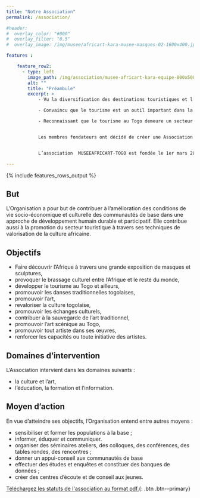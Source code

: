 ```yaml
---
title: "Notre Association"
permalink: /association/

#header:
#  overlay_color: "#000"
#  overlay_filter: "0.5"
#  overlay_image: /img/musee/africart-kara-musee-masques-02-1600x400.jpg

features :

    feature_row2:
      - type: left
        image_path: /img/association/musee-africart-kara-equipe-800x500.jpg
        alt: ""
        title: "Préambule"
        excerpt: >
            - Vu la diversification des destinations touristiques et l’augmentation du nombre de touristes dans les pays de la sous-région en général et au TOGO en particulier ;

            - Convaincu que le tourisme est un outil important dans la lutte pour la réduction de la pauvreté, qui offre des opportunités de création d’emploi, de développement économique et d’intégration dans le marché international ;

            - Reconnaissant que le tourisme au Togo demeure un secteur à fort potentiel de croissance, et se fondant sur des préoccupations communes et partagées des populations dans ce domaine ;


            Les membres fondateurs ont décidé de créer une Association apolitique et à but non lucratif dénommée MUSEEAFRICART-TOGO conformément à la loi n° 40-484 du 1er juillet 1901 relative à la liberté d’Association. Sa vision est de faire découvrir l’Afrique, de sensibiliser les populations à leur histoire et à l’histoire de l’Afrique à travers une grande exposition de masques et sculptures.


            L’association  MUSEEAFRICART-TOGO est fondée le 1er mars 2019.

---
```

{% include features_rows_output %}

## But

L’Organisation a pour but de contribuer à l’amélioration des conditions de vie socio-économique et culturelle des communautés de base dans une approche de développement humain durable et participatif. Elle contribue aussi à la promotion du secteur touristique à travers ses techniques de valorisation de la culture africaine.

## Objectifs

 - Faire découvrir l’Afrique à travers une grande exposition de masques et sculptures,
 - provoquer le brassage culturel entre l’Afrique et le reste du monde,
 - développer le tourisme au Togo et ailleurs,
 - promouvoir les danses traditionnelles togolaises,
 - promouvoir l’art,
 - revaloriser la culture togolaise,
 - promouvoir les échanges culturels,
 - contribuer à la sauvegarde de l’art traditionnel,
 -  promouvoir l’art scénique au Togo,
 - promouvoir tout artiste dans ses œuvres,
 - renforcer les capacités ou toute initiative des artistes.

## Domaines d’intervention

L’Association intervient dans les domaines suivants :
 - la culture et l’art,
 - l’éducation, la formation et l’information. 

## Moyen d’action

 En vue d’atteindre ses objectifs, l’Organisation entend entre autres moyens :
 - sensibiliser et former les populations à la base ;
 - informer, éduquer et communiquer.
 - organiser des séminaires ateliers, des colloques, des conférences, des tables                                                 rondes, des rencontres ;
 - donner un appui-conseil aux communautés de base 
 - effectuer des études et enquêtes et constituer des banques de données ;
 - créer des centres d’écoute et de conseil aux jeunes. 

[Téléchargez les statuts de l'association au format pdf.](/media/statuts-association-afrikartmusee-togo.pdf){: .btn .btn--primary}
